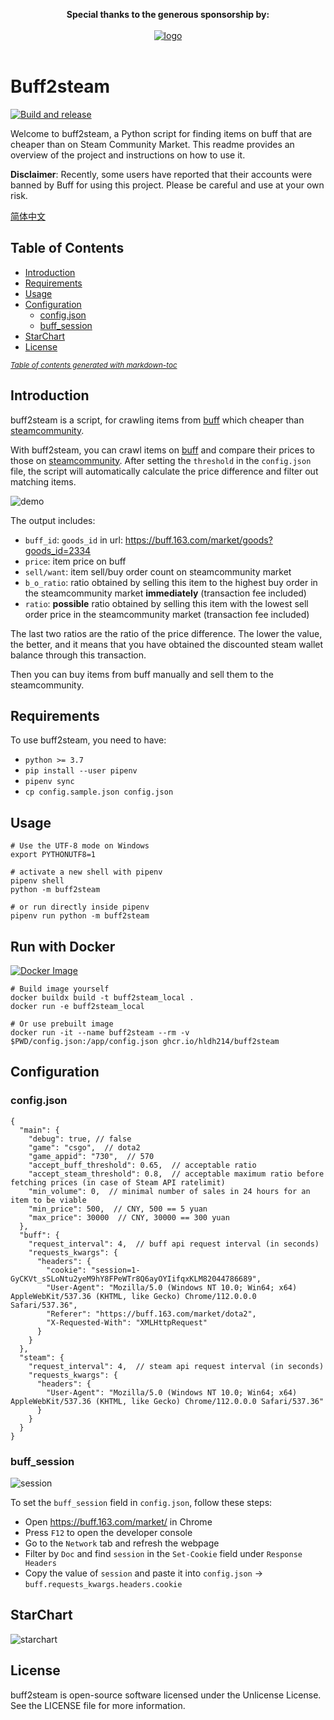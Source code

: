 <p align="center">
  <b>Special thanks to the generous sponsorship by:</b>
  <br><br>
  <a target="_blank" href="https://jb.gg/OpenSourceSupport">
    <img src="https://resources.jetbrains.com/storage/products/company/brand/logos/jb_beam.svg" alt="logo">
  </a>
  <br><br>
</p>

# Buff2steam

[![Build and release](https://github.com/hldh214/buff2steam/actions/workflows/build-and-release.yml/badge.svg)](https://github.com/hldh214/buff2steam/actions/workflows/build-and-release.yml)

Welcome to buff2steam, a Python script for finding items on buff that are cheaper than on Steam Community Market.
This readme provides an overview of the project and instructions on how to use it.

**Disclaimer**: Recently, some users have reported that their accounts were banned by Buff for using this project.
Please be careful and use at your own risk.

[简体中文](.github/README-zh-CN.md)

## Table of Contents

- [Introduction](#Introduction)
- [Requirements](#Requirements)
- [Usage](#Usage)
- [Configuration](#Configuration)
  * [config.json](#configjson)
  * [buff_session](#buff_session)
- [StarChart](#StarChart)
- [License](#License)

<small><i><a href='http://ecotrust-canada.github.io/markdown-toc/'>Table of contents generated with
markdown-toc</a></i></small>

## Introduction

buff2steam is a script, for crawling items from [buff](https://buff.163.com/) which cheaper
than [steamcommunity](https://steamcommunity.com/market/).

With buff2steam, you can crawl items on [buff](https://buff.163.com/) and compare their prices to those
on [steamcommunity](https://steamcommunity.com/market/). After setting the `threshold` in the `config.json` file, the
script will automatically calculate the price difference and filter out matching items.

![demo](https://user-images.githubusercontent.com/5501843/111403234-9ccaf680-8707-11eb-8f92-6d942e38acf4.png)

The output includes:

- `buff_id`: `goods_id` in url: https://buff.163.com/market/goods?goods_id=2334
- `price`: item price on buff
- `sell/want`: item sell/buy order count on steamcommunity market
- `b_o_ratio`: ratio obtained by selling this item to the highest buy order in the steamcommunity market **immediately** (transaction fee included)
- `ratio`: **possible** ratio obtained by selling this item with the lowest sell order price in the steamcommunity
  market (transaction fee included)

The last two ratios are the ratio of the price difference. The lower the value, the better, and it means that you have
obtained the discounted steam wallet balance through this transaction.

Then you can buy items from buff manually and sell them to the steamcommunity.

## Requirements

To use buff2steam, you need to have:

- `python >= 3.7`
- `pip install --user pipenv`
- `pipenv sync`
- `cp config.sample.json config.json`

## Usage

```shell
# Use the UTF-8 mode on Windows
export PYTHONUTF8=1

# activate a new shell with pipenv
pipenv shell
python -m buff2steam

# or run directly inside pipenv
pipenv run python -m buff2steam
```

## Run with Docker

[![Docker Image](https://github.com/hldh214/buff2steam/actions/workflows/docker-image.yml/badge.svg)](https://github.com/hldh214/buff2steam/actions/workflows/docker-image.yml)

```shell
# Build image yourself
docker buildx build -t buff2steam_local .
docker run -e buff2steam_local

# Or use prebuilt image
docker run -it --name buff2steam --rm -v $PWD/config.json:/app/config.json ghcr.io/hldh214/buff2steam
```

## Configuration

### config.json

```json5
{
  "main": {
    "debug": true, // false
    "game": "csgo",  // dota2
    "game_appid": "730",  // 570
    "accept_buff_threshold": 0.65,  // acceptable ratio
    "accept_steam_threshold": 0.8,  // acceptable maximum ratio before fetching prices (in case of Steam API ratelimit)
    "min_volume": 0,  // minimal number of sales in 24 hours for an item to be viable
    "min_price": 500,  // CNY, 500 == 5 yuan
    "max_price": 30000  // CNY, 30000 == 300 yuan
  },
  "buff": {
    "request_interval": 4,  // buff api request interval (in seconds)
    "requests_kwargs": {
      "headers": {
        "cookie": "session=1-GyCKVt_sSLoNtu2yeM9hY8FPeWTr8Q6ayOYIifqxKLM82044786689",
        "User-Agent": "Mozilla/5.0 (Windows NT 10.0; Win64; x64) AppleWebKit/537.36 (KHTML, like Gecko) Chrome/112.0.0.0 Safari/537.36",
        "Referer": "https://buff.163.com/market/dota2",
        "X-Requested-With": "XMLHttpRequest"
      }
    }
  },
  "steam": {
    "request_interval": 4,  // steam api request interval (in seconds)
    "requests_kwargs": {
      "headers": {
        "User-Agent": "Mozilla/5.0 (Windows NT 10.0; Win64; x64) AppleWebKit/537.36 (KHTML, like Gecko) Chrome/112.0.0.0 Safari/537.36"
      }
    }
  }
}
```

### buff_session

![session](https://user-images.githubusercontent.com/5501843/75434392-6ac7e480-598c-11ea-85d4-108ac2972cc1.png)

To set the `buff_session` field in `config.json`, follow these steps:

- Open https://buff.163.com/market/ in Chrome
- Press `F12` to open the developer console
- Go to the `Network` tab and refresh the webpage
- Filter by `Doc` and find `session` in the `Set-Cookie` field under `Response Headers`
- Copy the value of `session` and paste it into `config.json` -> `buff.requests_kwargs.headers.cookie`

## StarChart

![starchart](https://starchart.cc/hldh214/buff2steam.svg)

## License

buff2steam is open-source software licensed under the Unlicense License. See the LICENSE file for more information.
